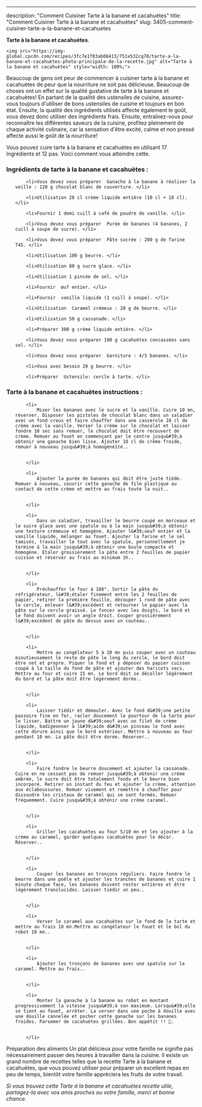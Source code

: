 ---
description: "Comment Cuisiner Tarte à la banane et cacahuètes"
title: "Comment Cuisiner Tarte à la banane et cacahuètes"
slug: 3405-comment-cuisiner-tarte-a-la-banane-et-cacahuetes

<p>
	<strong>Tarte à la banane et cacahuètes</strong>. 
	
</p>
<p>
	
	<img src="https://img-global.cpcdn.com/recipes/3fc7e1f03ab08413/751x532cq70/tarte-a-la-banane-et-cacahuetes-photo-principale-de-la-recette.jpg" alt="Tarte à la banane et cacahuètes" style="width: 100%;">
	
	
</p>

Beaucoup de gens ont peur de commencer à cuisiner tarte à la banane et cacahuètes de peur que la nourriture ne soit pas délicieuse. Beaucoup de choses ont un effet sur la qualité gustative de tarte à la banane et cacahuètes! En partant de la qualité des ustensiles de cuisine, assurez-vous toujours d'utiliser de bons ustensiles de cuisine et toujours en bon état. Ensuite, la qualité des ingrédients utilisés affecte également le goût, vous devez donc utiliser des ingrédients frais. Ensuite, entraînez-vous pour reconnaître les différentes saveurs de la cuisine, profitez pleinement de chaque activité culinaire, car la sensation d'être excité, calme et non pressé affecte aussi le goût de la nourriture!

<!--inarticleads1-->

Vous pouvez cuire tarte à la banane et cacahuètes en utilisant 17 Ingrédients et 12 pas. Voici comment vous atteindre cette.

<h3>Ingrédients de tarte à la banane et cacahuètes :</h3>

<ol>
	
		<li>Vous devez vous préparer  Ganache à la banane à réaliser la veille : 120 g chocolat blanc de couverture. </li>
	
		<li>Utilisation 28 cl crème liquide entière (10 cl + 18 cl). </li>
	
		<li>Fournir 1 demi cuill à café de poudre de vanille. </li>
	
		<li>Vous devez vous préparer  Purée de bananes (4 bananes, 2 cuill à soupe de sucre). </li>
	
		<li>Vous devez vous préparer  Pâte sucrée : 200 g de farine T45. </li>
	
		<li>Utilisation 100 g beurre. </li>
	
		<li>Utilisation 80 g sucre glace. </li>
	
		<li>Utilisation 1 pincée de sel. </li>
	
		<li>Fournir  œuf entier. </li>
	
		<li>Fournir  vanille liquide (1 cuill à soupe). </li>
	
		<li>Utilisation  Caramel crémeux : 20 g de beurre. </li>
	
		<li>Utilisation 50 g cassonade. </li>
	
		<li>Préparer 300 g crème liquide entière. </li>
	
		<li>Vous devez vous préparer 100 g cacahuètes concassées sans sel. </li>
	
		<li>Vous devez vous préparer  Garniture : 4/5 bananes. </li>
	
		<li>Vous avez besoin 20 g beurre. </li>
	
		<li>Préparer  Ustensile: cercle à tarte. </li>
	
</ol>



<!--inarticleads2-->

<h3>Tarte à la banane et cacahuètes instructions :</h3>

<ol>
	
		<li>
			Mixer les bananes avec le sucre et la vanille. Cuire 10 mn, réserver. Disposer les pistoles de chocolat blanc dans un saladier avec un fond creux et faire chauffer dans une casserole 10 cl de crème avec la vanille. Verser la crème sur le chocolat et laisser fondre 10 sec sans remuer, le chocolat doit être recouvert de crème. Remuer au fouet en commençant par le centre jusqu&#39;à obtenir une ganache bien lisse. Ajouter 18 cl de crème froide, remuer à nouveau jusqu&#39;à homogénéité..
			
			
		</li>
	
		<li>
			Ajouter la purée de bananes qui doit être juste tiède. Remuer à nouveau, couvrir cette ganache de film plastique au contact de cette crème et mettre au frais toute la nuit..
			
			
		</li>
	
		<li>
			Dans un saladier, travailler le beurre coupé en morceaux et le sucre glace avec une spatule ou à la main jusqu&#39;à obtenir une texture crémeuse et homogène. Ajouter l&#39;oeuf entier et la vanille liquide, mélanger au fouet. Ajouter la farine et le sel tamisés, travailler le tout avec la spatule, personnellement je termine à la main jusqu&#39;à obtenir une boule compacte et homogène. Étaler grossièrement la pâte entre 2 feuilles de papier cuisson et réserver au frais au minimum 1h..
			
			
		</li>
	
		<li>
			Préchauffer le four à 180°. Sortir la pâte du réfrigérateur, l&#39;étaler finement entre les 2 feuilles de papier, retirer la première feuille, découper 1 rond de pâte avec le cercle, enlever l&#39;excédent et retourner le papier avec la pâte sur le cercle graissé. Le foncer avec les doigts, le bord et le fond doivent avoir un angle droit. Couper grossièrement l&#39;excédent de pâte du dessus avec un couteau..
			
			
		</li>
	
		<li>
			Mettre au congélateur 5 à 10 mn puis couper avec un couteau minutieusement le reste de pâte le long du cercle, le bord doit être net et propre. Piquer le fond et y déposer du papier cuisson coupé à la taille du fond de pâte et ajouter des haricots secs. Mettre au four et cuire 15 mn. Le bord doit se décoller légèrement du bord et la pâte doit être légèrement dorée..
			
			
		</li>
	
		<li>
			Laisser tiédir et démouler. Avec le fond d&#39;une petite passoire fine en fer, racler doucement le pourtour de la tarte pour le lisser. Battre un jaune d&#39;oeuf avec un filet de crème liquide, badigeonner à l&#39;aide d&#39;un pinceau le fond avec cette dorure ainsi que le bord extérieur. Mettre à nouveau au four pendant 10 mn. La pâte doit être dorée. Réserver..
			
			
		</li>
	
		<li>
			Faire fondre le beurre doucement et ajouter la cassonade. Cuire en ne cessant pas de remuer jusqu&#39;à obtenir une crème ambrée, le sucre doit être totalement fondu et le beurre bien incorporé. Retirer un instant du feu et ajouter la crème, attention aux éclaboussures. Remuer vivement et remettre à chauffer pour dissoudre les cristaux de caramel qui se sont formés. Remuer fréquemment. Cuire jusqu&#39;à obtenir une crème caramel.
			
			
		</li>
	
		<li>
			Griller les cacahuètes au four 5/10 mn et les ajouter à la crème au caramel, garder quelques cacahuètes pour le décor. Réserver..
			
			
		</li>
	
		<li>
			Couper les bananes en tronçons réguliers. Faire fondre le beurre dans une poêle et ajouter les tranches de bananes et cuire 1 minute chaque face, les bananes doivent rester entières et être légèrement translucides. Laisser tièdir un peu..
			
			
		</li>
	
		<li>
			Verser le caramel aux cacahuètes sur le fond de la tarte et mettre au frais 10 mn.Mettre au congélateur le fouet et le bol du robot 10 mn..
			
			
		</li>
	
		<li>
			Ajouter les tronçons de bananes avec une spatule sur le caramel. Mettre au frais..
			
			
		</li>
	
		<li>
			Monter la ganache à la banane au robot en montant progressivement la vitesse jusqu&#39;à son maximum. Lorsqu&#39;elle se tient au fouet, arrêter. La verser dans une poche à douille avec une douille cannelée et pocher cette ganache sur les bananes froides. Parsemer de cacahuètes grillées. Bon appétit !! 🍴.
			
			
		</li>
	
</ol>



<!--inarticleads1-->

<p>
Préparation des aliments Un plat délicieux pour votre famille ne signifie pas nécessairement passer des heures à travailler dans la cuisine. Il existe un grand nombre de recettes telles que la recette Tarte à la banane et cacahuètes, que vous pouvez utiliser pour préparer un excellent repas en peu de temps, bientôt votre famille appréciera les fruits de votre travail.
</p>

<p>
<i>Si vous trouvez cette Tarte à la banane et cacahuètes recette utile, partagez-la avec vos amis proches ou votre famille, merci et bonne chance.</i>
</p>

